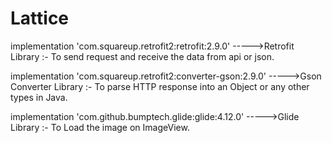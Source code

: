# Lattice
 implementation 'com.squareup.retrofit2:retrofit:2.9.0'
   ----->Retrofit Library :- To send request and receive the data from api or json.
   
   
   
 implementation 'com.squareup.retrofit2:converter-gson:2.9.0'
   ----->Gson Converter Library :- To parse HTTP response into an Object or any other types in Java.
   
   
   
   
 implementation 'com.github.bumptech.glide:glide:4.12.0'
   ----->Glide Library :- To Load the image on ImageView.
